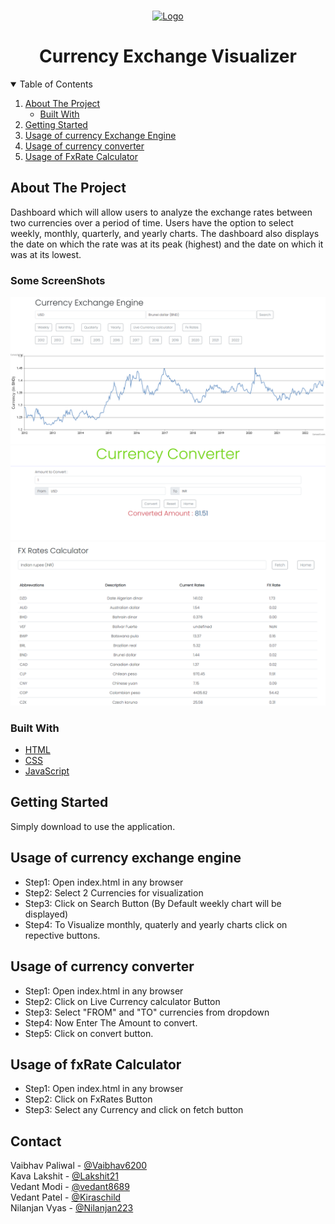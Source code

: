
<!--
*** If you have a suggestion
*** that would make this better, please fork the repo and create a pull request
*** or simply open an issue with the tag "enhancement".
*** Thanks again! Now go create something AMAZING! :D
-->


<br />
<p align="center">
  <a href="">
  <img src="https://raw.githubusercontent.com/Vaibhav6200/NU-Team-6/master/images/logo.ico?token=GHSAT0AAAAAABXFXCJFUHFIEWNMQYSXS72UYZSY5SQ" alt="Logo" width="80" height="80">
  </a>
  <h1 align="center">Currency Exchange Visualizer</h1>
  

<!-- ![Project Logo](https://raw.githubusercontent.com/Vaibhav6200/NU-Team-6/master/images/logo.ico?token=GHSAT0AAAAAABXFXCJFUHFIEWNMQYSXS72UYZSY5SQ) -->

<!-- TABLE OF CONTENTS -->
<details open="open">
  <summary>Table of Contents</summary>
  <ol>
    <li>
      <a href="#about-the-project">About The Project</a>
      <ul>
        <li><a href="#built-with">Built With</a></li>
      </ul>
    </li>
    <li>
      <a href="#getting-started">Getting Started</a>
    </li>
    <li><a href="#Usage-of-currency-exchange-engine">Usage of currency Exchange Engine</a></li>
    <li><a href="#Usage-of-currency-exchange-engine">Usage of currency converter</a></li>
    <li><a href="#Usage-of-currency-exchange-engine">Usage of FxRate Calculator</a></li>
  </ol>
</details>



<!-- ABOUT THE PROJECT -->
## About The Project

Dashboard which will allow users to analyze the exchange rates between two currencies
over a period of time.
Users have the option to select weekly, monthly, quarterly, and yearly charts.
The dashboard also displays the date on which the rate was at its peak (highest) and
the date on which it was at its lowest.

### Some ScreenShots
![](images/img1.png)
![](images/img2.png)
![](images/img3.png)


### Built With


* [HTML](https://www.w3schools.com/html/)
* [CSS](https://www.w3schools.com/css/)
* [JavaScript](https://www.w3schools.com/js/)



<!-- GETTING STARTED -->
## Getting Started

Simply download to use the application.


<!-- USAGE EXAMPLES -->
## Usage of currency exchange engine
  <ul>
    <li>Step1: Open index.html in any browser</li>
    <li>Step2: Select 2 Currencies for visualization </li>
  <li>Step3: Click on Search Button (By Default weekly chart will be displayed) </li>
  <li>Step4: To Visualize monthly, quaterly and yearly charts click on repective buttons. </li>
</ul>


## Usage of currency converter
<ul>
  <li>Step1: Open index.html in any browser </li>
  <li>Step2: Click on Live Currency calculator Button </li>
  <li>Step3: Select "FROM" and "TO" currencies from dropdown </li>
  <li>Step4: Now Enter The Amount to convert. </li>
  <li>Step5: Click on convert button. </li>
</ul>


## Usage of fxRate Calculator
<ul>
  <li>Step1: Open index.html in any browser </li>
  <li>Step2: Click on FxRates Button </li>
  <li>Step3: Select any Currency and click on fetch button </li>
</ul>

## Contact
Vaibhav Paliwal - [@Vaibhav6200](https://github.com/Vaibhav6200) <br>
Kava Lakshit    - [@Lakshit21](https://github.com/Lakshit21) <br>
Vedant Modi     - [@vedant8689](https://github.com/vedant8689) <br>
Vedant Patel    - [@Kiraschild](https://github.com/Kiraschild) <br>
Nilanjan Vyas   - [@Nilanjan223](https://github.com/Nilanjan223) <br>
